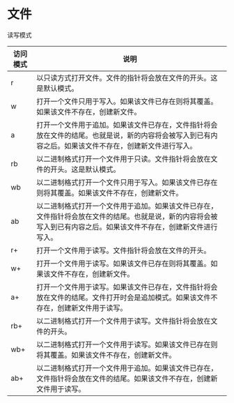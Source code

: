 # 文件

读写模式

访问模式	| 说明
---     | ---
r		| 以只读方式打开文件。文件的指针将会放在文件的开头。这是默认模式。
w		| 打开一个文件只用于写入。如果该文件已存在则将其覆盖。如果该文件不存在，创建新文件。
a		| 打开一个文件用于追加。如果该文件已存在，文件指针将会放在文件的结尾。也就是说，新的内容将会被写入到已有内容之后。如果该文件不存在，创建新文件进行写入。
rb		| 以二进制格式打开一个文件用于只读。文件指针将会放在文件的开头。这是默认模式。
wb		| 以二进制格式打开一个文件只用于写入。如果该文件已存在则将其覆盖。如果该文件不存在，创建新文件。
ab		| 以二进制格式打开一个文件用于追加。如果该文件已存在，文件指针将会放在文件的结尾。也就是说，新的内容将会被写入到已有内容之后。如果该文件不存在，创建新文件进行写入。
r+		| 打开一个文件用于读写。文件指针将会放在文件的开头。
w+		| 打开一个文件用于读写。如果该文件已存在则将其覆盖。如果该文件不存在，创建新文件。
a+		| 打开一个文件用于读写。如果该文件已存在，文件指针将会放在文件的结尾。文件打开时会是追加模式。如果该文件不存在，创建新文件用于读写。
rb+		| 以二进制格式打开一个文件用于读写。文件指针将会放在文件的开头。
wb+		| 以二进制格式打开一个文件用于读写。如果该文件已存在则将其覆盖。如果该文件不存在，创建新文件。
ab+		| 以二进制格式打开一个文件用于追加。如果该文件已存在，文件指针将会放在文件的结尾。如果该文件不存在，创建新文件用于读写。
